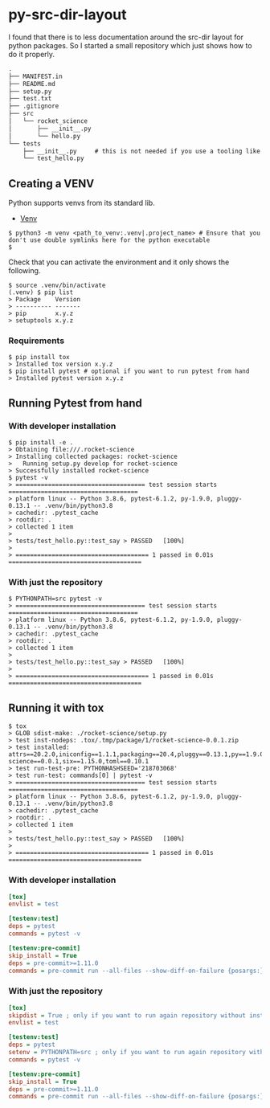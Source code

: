 # py-src-dir-layout

I found that there is to less documentation around the src-dir layout for python packages.
So I started a small repository which just shows how to do it properly.

```txt
.
├── MANIFEST.in
├── README.md
├── setup.py
├── test.txt
├── .gitignore
├── src
│   └── rocket_science
│       ├── __init__.py
│       └── hello.py
└── tests
    ├── __init__.py     # this is not needed if you use a tooling like pytest it can be used to structure your tests
    └── test_hello.py
```

## Creating a VENV

Python supports venvs from its standard lib.

* [Venv](https://docs.python.org/3/library/venv.html)


```console
$ python3 -m venv <path_to_venv:.venv|.project_name> # Ensure that you don't use double symlinks here for the python executable
$ 
```

Check that you can activate the environment and it only shows the following.

```console
$ source .venv/bin/activate
(.venv) $ pip list
> Package    Version
> ---------- -------
> pip        x.y.z
> setuptools x.y.z
```
### Requirements

```console
$ pip install tox
> Installed tox version x.y.z
$ pip install pytest # optional if you want to run pytest from hand
> Installed pytest version x.y.z
```

## Running Pytest from hand

### With developer installation

```console
$ pip install -e .
> Obtaining file:///.rocket-science
> Installing collected packages: rocket-science
>   Running setup.py develop for rocket-science
> Successfully installed rocket-science
$ pytest -v
> ==================================== test session starts ====================================
> platform linux -- Python 3.8.6, pytest-6.1.2, py-1.9.0, pluggy-0.13.1 -- .venv/bin/python3.8
> cachedir: .pytest_cache
> rootdir: .
> collected 1 item
>
> tests/test_hello.py::test_say > PASSED   [100%]
>
> ===================================== 1 passed in 0.01s =====================================
```

### With just the repository

```console
$ PYTHONPATH=src pytest -v 
> ==================================== test session starts ====================================
> platform linux -- Python 3.8.6, pytest-6.1.2, py-1.9.0, pluggy-0.13.1 -- .venv/bin/python3.8
> cachedir: .pytest_cache
> rootdir: .
> collected 1 item
>
> tests/test_hello.py::test_say > PASSED   [100%]
>
> ===================================== 1 passed in 0.01s =====================================
```

## Running it with tox

```console
$ tox
> GLOB sdist-make: ./rocket-science/setup.py
> test inst-nodeps: .tox/.tmp/package/1/rocket-science-0.0.1.zip
> test installed: attrs==20.2.0,iniconfig==1.1.1,packaging==20.4,pluggy==0.13.1,py==1.9.0,pyparsing==2.4.7,pytest==6.1.2,rocket-science==0.0.1,six==1.15.0,toml==0.10.1
> test run-test-pre: PYTHONHASHSEED='218703068'
> test run-test: commands[0] | pytest -v
> ==================================== test session starts ====================================
> platform linux -- Python 3.8.6, pytest-6.1.2, py-1.9.0, pluggy-0.13.1 -- .venv/bin/python3.8
> cachedir: .pytest_cache
> rootdir: .
> collected 1 item
>
> tests/test_hello.py::test_say > PASSED   [100%]
>
> ===================================== 1 passed in 0.01s =====================================
```
### With developer installation

```ini
[tox]
envlist = test

[testenv:test]
deps = pytest
commands = pytest -v

[testenv:pre-commit]
skip_install = True
deps = pre-commit>=1.11.0
commands = pre-commit run --all-files --show-diff-on-failure {posargs:}
```

### With just the repository

```ini
[tox]
skipdist = True ; only if you want to run again repository without installation
envlist = test

[testenv:test]
deps = pytest
setenv = PYTHONPATH=src ; only if you want to run again repository without installation
commands = pytest -v

[testenv:pre-commit]
skip_install = True
deps = pre-commit>=1.11.0
commands = pre-commit run --all-files --show-diff-on-failure {posargs:}
```

